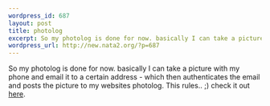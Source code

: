 ```yaml
--- 
wordpress_id: 687
layout: post
title: photolog
excerpt: So my photolog is done for now. basically I can take a picture with my phone and email it to a certain address - which then authenticates the email and posts the picture to my websites photolog. This rules.. ;) check it out here.
wordpress_url: http://new.nata2.org/?p=687
---
```

So my photolog is done for now. basically I can take a picture with my phone and email it to a certain address - which then authenticates the email and posts the picture to my websites photolog. This rules.. ;) check it out <a href="photolog.php">here</a>.
